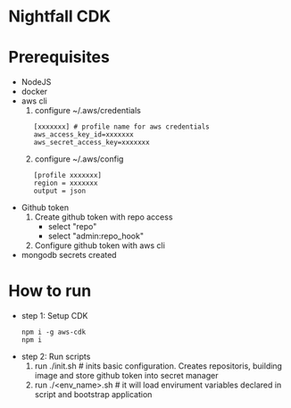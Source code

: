 # Nightfall CDK

# Prerequisites

- NodeJS
- docker
- aws cli
   1. configure ~/.aws/credentials
   ```
      [xxxxxxx] # profile name for aws credentials
      aws_access_key_id=xxxxxxx
      aws_secret_access_key=xxxxxxx
   ```
   2. configure ~/.aws/config
   ```
      [profile xxxxxxx]
      region = xxxxxxx
      output = json
   ```   
- Github token
   1. Create github token with repo access
      - select "repo"
      - select "admin:repo_hook"
   2. Configure github token with aws cli
- mongodb secrets created

# How to run
- step 1: Setup CDK
   ```
   npm i -g aws-cdk
   npm i 
   ```
- step 2: Run scripts
   1. run ./init.sh  # inits basic configuration. Creates repositoris, building image and store github token into secret manager
   2. run ./<env_name>.sh # it will load envirument variables declared in script and bootstrap application


